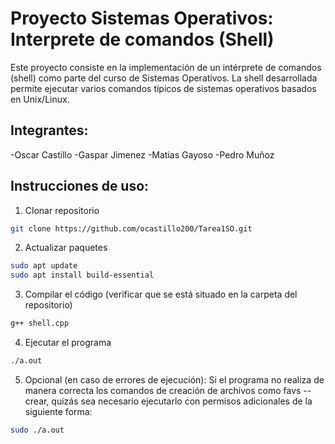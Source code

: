 # Proyecto Sistemas Operativos: Interprete de comandos (Shell)

Este proyecto consiste en la implementación de un intérprete de comandos (shell) como parte del curso de Sistemas Operativos. La shell desarrollada permite ejecutar varios comandos típicos de sistemas operativos basados en Unix/Linux.

## Integrantes:
-Oscar Castillo
-Gaspar Jimenez
-Matias Gayoso
-Pedro Muñoz

## Instrucciones de uso:
1. Clonar repositorio
```bash
git clone https://github.com/ocastillo200/Tarea1SO.git
```
2. Actualizar paquetes
```bash
sudo apt update
sudo apt install build-essential
```
3. Compilar el código (verificar que se está situado en la carpeta del repositorio)
```bash
g++ shell.cpp
```
4. Ejecutar el programa
```bash
./a.out
```
5. Opcional (en caso de errores de ejecución):
Si el programa no realiza de manera correcta los comandos de creación de archivos como favs --crear, quizás sea necesario ejecutarlo con permisos adicionales de la siguiente forma:
```bash
sudo ./a.out
```

